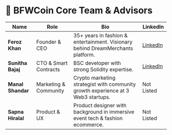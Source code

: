 # 👥 BFWCoin Core Team & Advisors

| Name              | Role                   | Bio                                                                                   | LinkedIn |
|-------------------|------------------------|----------------------------------------------------------------------------------------|----------|
| **Feroz Khan**     | Founder & CEO          | 35+ years in fashion & entertainment. Visionary behind DreamMerchants platform.        | [LinkedIn](https://www.linkedin.com/in/dreammerchant/) |
| **Sunitha Bajaj**  | CTO & Smart Contracts  | BSC developer with strong Solidity expertise.                                          | [LinkedIn](https://www.linkedin.com/in/SunithaBajaj) |
| **Manal Shandar**  | Marketing & Community  | Crypto marketing strategist with community growth experience at 3 Web3 startups.       | Not Listed |
| **Sapna Hiralal**  | Product & UX           | Product designer with background in immersive event tech & fashion ecommerce.          | Not Listed |
